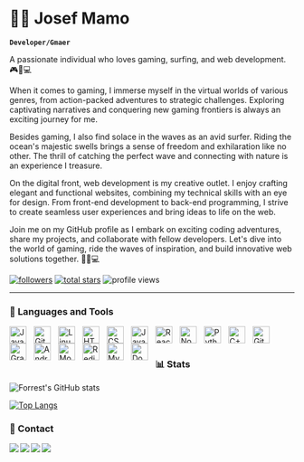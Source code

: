 # 🏄‍♂️ Josef Mamo

**`Developer/Gmaer`**

A passionate individual who loves gaming, surfing, and web development. 🎮🌊💻

When it comes to gaming, I immerse myself in the virtual worlds of various genres, from action-packed adventures to strategic challenges. Exploring captivating narratives and conquering new gaming frontiers is always an exciting journey for me.

Besides gaming, I also find solace in the waves as an avid surfer. Riding the ocean's majestic swells brings a sense of freedom and exhilaration like no other. The thrill of catching the perfect wave and connecting with nature is an experience I treasure.

On the digital front, web development is my creative outlet. I enjoy crafting elegant and functional websites, combining my technical skills with an eye for design. From front-end development to back-end programming, I strive to create seamless user experiences and bring ideas to life on the web.

Join me on my GitHub profile as I embark on exciting coding adventures, share my projects, and collaborate with fellow developers. Let's dive into the world of gaming, ride the waves of inspiration, and build innovative web solutions together. 🚀🌊💻

   <p align="left">
      <a href="https://github.com/JosefMamo12?tab=followers">
         <img alt="followers" title="Follow me on Github" src="https://custom-icon-badges.demolab.com/github/followers/JosefMamo12?color=236ad3&labelColor=1155ba&style=for-the-badge&logo=person-add&label=Follow&logoColor=white"/></a>
      <a href="https://github.com/JosefMamo12?tab=repositories&sort=stargazers">
         <img alt="total stars" title="Total stars on GitHub" src="https://custom-icon-badges.demolab.com/github/stars/JosefMamo12?color=55960c&style=for-the-badge&labelColor=488207&logo=star"/></a>
  <img alt="profile views" src="https://komarev.com/ghpvc/?username=JosefMamo12&color=blue&style=for-the-badge">
   </p>

---

### 🧰 Languages and Tools

<img align="left" alt="Java" width="30px" style="padding-right:10px;" src="https://cdn.jsdelivr.net/gh/devicons/devicon/icons/java/java-original.svg"/>
<img align="left" alt="Git" width="30px" style="padding-right:10px;" src="https://cdn.jsdelivr.net/gh/devicons/devicon/icons/git/git-original.svg" />
<img align="left" alt="Linux" width="30px" style="padding-right:10px;" src="https://cdn.jsdelivr.net/gh/devicons/devicon/icons/linux/linux-original.svg" />
<img align="left" alt="HTML" width="30px" style="padding-right:10px;" src="https://cdn.jsdelivr.net/gh/devicons/devicon/icons/html5/html5-plain.svg" />
<img align="left" alt="CSS" width="30px" style="padding-right:10px;" src="https://cdn.jsdelivr.net/gh/devicons/devicon/icons/css3/css3-plain.svg" />
<img align="left" alt="JavaScript" width="30px" style="padding-right:10px;" src="https://cdn.jsdelivr.net/gh/devicons/devicon/icons/javascript/javascript-plain.svg" />
<img align="left" alt="React" width="30px" style="padding-right:10px;" src="https://cdn.jsdelivr.net/gh/devicons/devicon/icons/react/react-original.svg" />
<img align="left" alt="NodeJS" width="30px" style="padding-right:10px;" src="https://cdn.jsdelivr.net/gh/devicons/devicon/icons/nodejs/nodejs-original.svg" />
<img align="left" alt="Python" width="30px" style="padding-right:10px;" src="https://cdn.jsdelivr.net/gh/devicons/devicon/icons/python/python-plain.svg" />
<img align="left" alt="C++" width="30px" style="padding-right:10px;" src="https://cdn.jsdelivr.net/gh/devicons/devicon/icons/cplusplus/cplusplus-line.svg" />
<img align="left" alt="GitHub" width="30px" style="padding-right:10px;" src="https://cdn.jsdelivr.net/gh/devicons/devicon/icons/github/github-original.svg" />
<img align="left" alt="Gradle" width="30px" style="padding-right:10px;" src="https://cdn.jsdelivr.net/gh/devicons/devicon/icons/gradle/gradle-plain.svg" />
<img align="left" alt="Android" width="30px" style="padding-right:10px;" src="https://cdn.jsdelivr.net/gh/devicons/devicon/icons/android/android-original.svg" />
<img align="left" alt="MongoDB" width="30px" style="padding-right:10px;" src="https://cdn.jsdelivr.net/gh/devicons/devicon/icons/mongodb/mongodb-original.svg" />
<img align="left" alt="Redis" width="30px" style="padding-right:10px;" src="https://cdn.jsdelivr.net/gh/devicons/devicon/icons/redis/redis-original.svg" />
<img align="left" alt="MySql" width="30px" style="padding-right:10px;" src="https://cdn.jsdelivr.net/gh/devicons/devicon/icons/mysql/mysql-original.svg" />
<img align="left" alt="Docker" width="30px" style="padding-right:10px;" src="https://cdn.jsdelivr.net/gh/devicons/devicon/icons/docker/docker-original.svg" />
          
<br />

#

### 📊 Stats

![Forrest's GitHub stats](https://github-readme-stats.vercel.app/api?username=JosefMamo12&show_icons=true&theme=gruvbox)

[![Top Langs](https://github-readme-stats.vercel.app/api/top-langs/?username=JosefMamo12&layout=compact)](https://github.com/anuraghazra/github-readme-stats)

### 📱 Contact

<img align="left" src="https://img.shields.io/badge/Gmail-D14836?style=for-the-badge&logo=gmail&logoColor=white" />  
<img align="left" src="https://img.shields.io/badge/GitHub-100000?style=for-the-badge&logo=github&logoColor=white" />
<img align="left" src="https://img.shields.io/badge/Facebook-1877F2?style=for-the-badge&logo=facebook&logoColor=white" />
<img align="left" src="https://img.shields.io/badge/LinkedIn-0077B5?style=for-the-badge&logo=linkedin&logoColor=white" />

